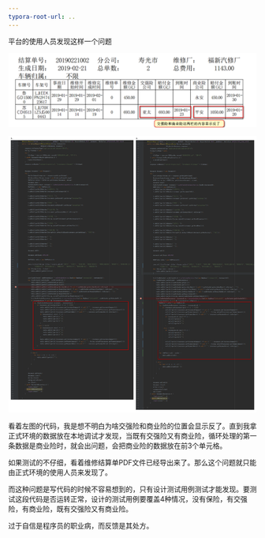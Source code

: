 ```yaml
---
typora-root-url: ..
---
```


平台的使用人员发现这样一个问题

![微信图片_20190222161004](/images/work/论测试的重要性/微信图片_20190222161004.png)

![2019-02-22_164508](/images/work/论测试的重要性/2019-02-22_164508.png)

看着左图的代码，我是想不明白为啥交强险和商业险的位置会显示反了。直到我拿正式环境的数据放在本地调试才发现，当既有交强险又有商业险，循环处理的第一条数据是商业险时，就会出问题，会把商业险的数据放在前3个单元格。

如果测试的不仔细，看着维修结算单PDF文件已经导出来了。那么这个问题就只能由正式环境的使用人员来发现了。

而这种问题是写代码的时候不容易想到的，只有设计测试用例测试才能发现。要测试这段代码是否运转正常，设计的测试用例要覆盖4种情况，没有保险，有交强险，有商业险，既有交强险又有商业险。

过于自信是程序员的职业病，而反馈是其处方。